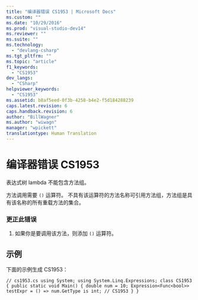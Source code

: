 ```yaml
---
title: "编译器错误 CS1953 | Microsoft Docs"
ms.custom: ""
ms.date: "10/29/2016"
ms.prod: "visual-studio-dev14"
ms.reviewer: ""
ms.suite: ""
ms.technology: 
  - "devlang-csharp"
ms.tgt_pltfrm: ""
ms.topic: "article"
f1_keywords: 
  - "CS1953"
dev_langs: 
  - "CSharp"
helpviewer_keywords: 
  - "CS1953"
ms.assetid: b8af5eed-0f3b-4258-b4e2-f5d184288239
caps.latest.revision: 6
caps.handback.revision: 6
author: "BillWagner"
ms.author: "wiwagn"
manager: "wpickett"
translationtype: Human Translation
---
```

# 编译器错误 CS1953
表达式树 lambda 不能包含方法组。  
  
 方法调用需要 `()` 运算符。 不具有该运算符的方法名称可引用方法组，方法组是具有该名称的所有重载方法的集合。  
  
### 更正此错误  
  
1.  如果你是要调用该方法，则添加 `()` 运算符。  
  
## 示例  
 下面的示例生成 CS1953：  
  
```  
// cs1953.cs using System; using System.Linq.Expressions; class CS1953 { public static void Main() { double num = 10; Expression<Func<bool>> testExpr = () => num.GetType is int; // CS1953 } }  
```
